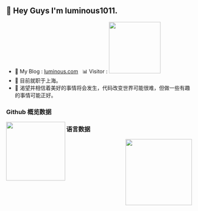 ## 👋 Hey Guys I'm luminous1011.

- 👾 My Blog : [luminous.com](http://47.93.60.137)&nbsp;&nbsp;&nbsp;📊 Visitor : <img src="https://profile-counter.glitch.me/luminous1011/count.svg" width="140"/>
- 🌱 目前就职于上海。 
- 🌱 渴望并相信着美好的事情将会发生，代码改变世界可能很难，但做一些有趣的事情可能正好。 

### Github 概览数据

<div><img align="left" height="160px" src="https://github-readme-stats.vercel.app/api?username=luminous1011&show_icons=true&theme=dracula" /></div>



### 语言数据
<div><img align="right"  height="180px" src="https://github-readme-stats.vercel.app/api/top-langs/?username=luminous1011&show_icons=true&layout=compact&theme=dracula"/></div>


